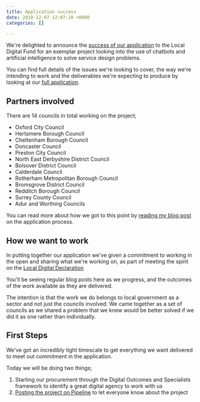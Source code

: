 ```yaml
---
title: Application success
date: 2018-12-07 12:07:20 +0000
categories: []

---
```

We're delighted to announce the [success of our application](https://localdigital.gov.uk/funding/oxford-city-council/ "Oxford City Council bid to Local Digital Fund") to the Local Digital Fund for an exemplar project looking into the use of chatbots and artificial intelligence to solve service design problems.

You can find full details of the issues we're looking to cover, the way we're intending to work and the deliverables we're expecting to produce by looking at our [full application](/full-application "Full application to the Local Digital Fund").

## Partners involved

There are 14 councils in total working on the project;

* Oxford City Council
* Hertsmere Borough Council
* Cheltenham Borough Council
* Doncaster Council
* Preston City Council
* North East Derbyshire District Council
* Bolsover District Council
* Calderdale Council
* Rotherham Metropolitan Borough Council
* Bromsgrove District Council
* Redditch Borough Council
* Surrey County Council
* Adur and Worthing Councils

You can read more about how we got to this point by [reading my blog post](https://digital.oxford.gov.uk/blog/2018/11/15/collaboration-is-difficult-let-s-do-more-of-it "Collaboration is everywhere - Local Digital Fund application") on the application process.

## How we want to work

In putting together our application we've given a commitment to working in the open and sharing what we're working on, as part of meeting the spirit on the [Local Digital Declaration](https://localdigital.gov.uk/declaration/ "Local Digital Declaration")

You'll be seeing regular blog posts here as we progress, and the outcomes of the work available as they are delivered.

The intention is that the work we do belongs to local government as a sector and not just the councils involved. We came together as a set of councils as we shared a problem that we knew would be better solved if we did it as one rather than individually.

## First Steps

We've got an incredibly tight timescale to get everything we want delivered to meet out commitment in the application.

Today we will be doing two things;

1. Starting our procurement through the Digital Outcomes and Specialists framework to identify a great digital agency to work with us
2. [Posting the project on Pipeline](https://pipeline.localgov.digital/wiki/227 "Pipeline project info") to let everyone know about the project
